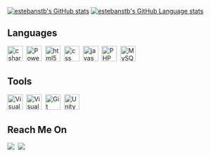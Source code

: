 <a href="https://github.com/anuraghazra/github-readme-stats"><img align="center" src="https://github-readme-stats.vercel.app/api?username=estebanstb&show_icons=true&theme=github_dark&hide_border=true" alt="estebanstb's GitHub stats"></a>
<a href="https://github.com/anuraghazra/github-readme-stats"><img align="center" src="https://github-readme-stats.vercel.app/api/top-langs/?username=estebanstb&layout=compact&theme=github_dark&hide_border=true" alt="estebanstb's GitHub Language stats"></a>

## Languages
<p>
<img src="https://cdn.jsdelivr.net/gh/devicons/devicon/icons/csharp/csharp-original.svg" alt="csharp" width="35" height="35" title="C#"/>&nbsp;
<img src="https://cdn.jsdelivr.net/gh/devicons/devicon@latest/icons/powershell/powershell-original.svg" width="35" height="35" title="PowerShell"/>&nbsp;
<img src="https://cdn.jsdelivr.net/gh/devicons/devicon/icons/html5/html5-original.svg" alt="html5" width="35" height="35" title="HTML5"/>&nbsp;
<img src="https://cdn.jsdelivr.net/gh/devicons/devicon/icons/css3/css3-original.svg" alt="css" width="35" height="35" title="CSS3"/>&nbsp;
<img src="https://cdn.jsdelivr.net/gh/devicons/devicon/icons/javascript/javascript-original.svg" alt="javascript" width="35" height="35" title="JavaScript"/>&nbsp;
<img src="https://cdn.jsdelivr.net/gh/devicons/devicon@latest/icons/php/php-original.svg" width="35" height="35" title="PHP"/>&nbsp;
<img src="https://cdn.jsdelivr.net/gh/devicons/devicon@latest/icons/mysql/mysql-original.svg" width="35" height="35" title="MySQL"/>&nbsp;
</p>

## Tools
<p>
<img src="https://cdn.jsdelivr.net/gh/devicons/devicon/icons/vscode/vscode-original.svg" width="35" height="35" title="Visual Studio Code"/>&nbsp;
<img src="https://cdn.jsdelivr.net/gh/devicons/devicon@latest/icons/visualstudio/visualstudio-original.svg" width="35" height="35" title="Visual Studio"/>&nbsp;
<img src="https://cdn.jsdelivr.net/gh/devicons/devicon@latest/icons/git/git-original.svg" width="35" height="35" title="Git"/>&nbsp;
<img src="https://cdn.jsdelivr.net/gh/devicons/devicon@latest/icons/unity/unity-original.svg" width="35" height="35" title="Unity"/>&nbsp;
</p>

## Reach Me On
<a href="https://www.linkedin.com/in/esteban-lebet-2779a6270/"><img src="https://img.shields.io/badge/linkedin-%230077B5.svg?&style=for-the-badge&logo=linkedin&logoColor=white" /></a>&nbsp;
<a href="mailto:esteban.lebet@gmail.com?subject=Hello%20Esteban,%20From%20Github"><img src="https://img.shields.io/badge/gmail-%23D14836.svg?&style=for-the-badge&logo=gmail&logoColor=white" /></a>&nbsp;
